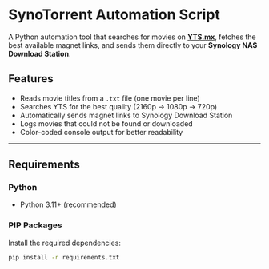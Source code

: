 # SynoTorrent Automation Script

A Python automation tool that searches for movies on **[YTS.mx](https://yts.mx)**, fetches the best available magnet links, and sends them directly to your **Synology NAS Download Station**.

## Features
- Reads movie titles from a `.txt` file (one movie per line)
- Searches YTS for the best quality (2160p → 1080p → 720p)
- Automatically sends magnet links to Synology Download Station
- Logs movies that could not be found or downloaded
- Color-coded console output for better readability

---

## Requirements

### **Python**
- Python 3.11+ (recommended)

### **PIP Packages**
Install the required dependencies:
```bash
pip install -r requirements.txt

